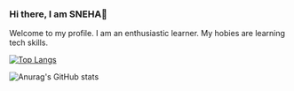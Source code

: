 ### Hi there, I am SNEHA👋

Welcome to my profile. I am an enthusiastic learner. My hobies are learning tech skills.

[![Top Langs](https://github-readme-stats.vercel.app/api/top-langs/?username=sneha-2510&layout=compact)](https://github.com/anuraghazra/github-readme-stats)

![Anurag's GitHub stats](https://github-readme-stats.vercel.app/api?username=sneha-2510&show_icons=true&theme=default)
